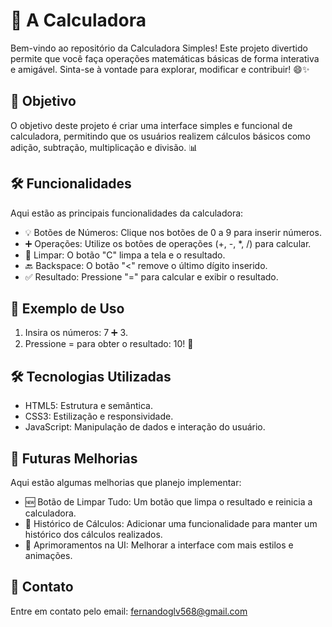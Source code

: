 # 🧮 A Calculadora
Bem-vindo ao repositório da Calculadora Simples! Este projeto divertido permite que você faça operações matemáticas básicas de forma interativa e amigável. Sinta-se à vontade para explorar, modificar e contribuir! 😄✨

## 🎯 Objetivo
O objetivo deste projeto é criar uma interface simples e funcional de calculadora, permitindo que os usuários realizem cálculos básicos como adição, subtração, multiplicação e divisão. 📊

## 🛠 Funcionalidades
Aqui estão as principais funcionalidades da calculadora:
- 💡 Botões de Números: Clique nos botões de 0 a 9 para inserir números.
- ➕ Operações: Utilize os botões de operações (+, -, *, /) para calcular.
- 🧹 Limpar: O botão "C" limpa a tela e o resultado.
- 🔙 Backspace: O botão "<" remove o último dígito inserido.
- ✅ Resultado: Pressione "=" para calcular e exibir o resultado.

## 🧩 Exemplo de Uso
1. Insira os números: 7 ➕ 3.
2. Pressione = para obter o resultado: 10! 🎉

## 🛠️ Tecnologias Utilizadas
- HTML5: Estrutura e semântica.
- CSS3: Estilização e responsividade.
- JavaScript: Manipulação de dados e interação do usuário.

## 🔄 Futuras Melhorias
Aqui estão algumas melhorias que planejo implementar:
- 🆕 Botão de Limpar Tudo: Um botão que limpa o resultado e reinicia a calculadora.
- 📜 Histórico de Cálculos: Adicionar uma funcionalidade para manter um histórico dos cálculos realizados.
- 🎨 Aprimoramentos na UI: Melhorar a interface com mais estilos e animações.

## 📧 Contato
Entre em contato pelo email: fernandoglv568@gmail.com
